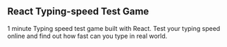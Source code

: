 ## React Typing-speed Test Game

1 minute Typing speed test game built with React. Test your typing speed online and find out how fast can you type in real world.
